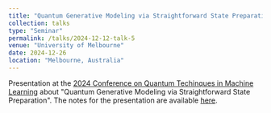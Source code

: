 ```yaml
---
title: "Quantum Generative Modeling via Straightforward State Preparation"
collection: talks
type: "Seminar"
permalink: /talks/2024-12-12-talk-5
venue: "University of Melbourne"
date: 2024-12-26
location: "Melbourne, Australia"
---
```


Presentation at the [2024 Conference on Quantum Techinques in Machine Learning](https://qtml2024.org/) about "Quantum Generative Modeling via Straightforward State Preparation". The notes for the presentation are available [here](https://geometrino.wordpress.com/wp-content/uploads/2024/12/4_accepted_abstract__quantum_generative_modeling_via_straightforward_state_preparation_extended_abstract.pdf).

